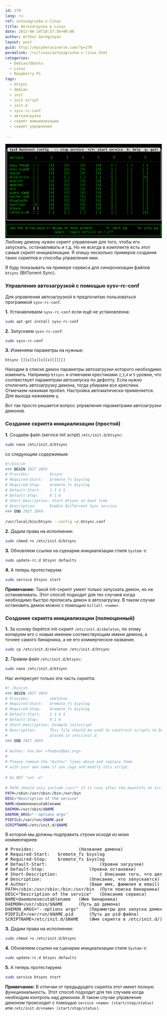 ```yaml
---
id: 279
lang: ru
ref: avtozagruzka-v-linux
title: Автозагрузка в Linux
date: 2013-06-24T18:57:56+00:00
author: Arthur Gareginyan
layout: post
guid: http://mycyberuniverse.com/?p=279
permalink: /ru/linux/avtozagruzka-v-linux.html
categories:
  - Debian/Ubuntu
  - Linux
  - Raspberry Pi
tags:
  - btsync
  - debian
  - init
  - init script
  - init.d
  - sysv-rc-conf
  - автозагрузка
  - скрипт инициализации
  - скрипт управления

---
```


![thumb](/images/sysv-rc-conf.png)
Любому демону нужен скрипт управления для того, чтобы его запускать, останавливать и т.д. Но не всегда в комплекте есть этот самый скрипт инициализации. Я опишу несколько примеров создания таких скриптов и способы управления ими.


Я буду показывать на примере сервиса для синхронизации файлов `btsync` (BitTorrent Sync).


### Управление автозагрузкой с помощью sysv-rc-conf

Для управления автозагрузкой я предпочитаю пользоваться программой `sysv-rc-conf`.

**1.** Устанавливаем `sysv-rc-conf` если ещё не установленна:

```sh
sudo apt-get install sysv-rc-conf
```

**2.** Запускаем `sysv-rc-conf`:

```sh
sudo sysv-rc-conf
```

**3.** Изменяем параметры на нужные:

```
btsync [][x][x][x][x][][][]
```

Находим в списке демон параметры автозагрузки которого необходимо изменить. Например `btsync` и отмечаем крестиками `2`,`3`,`4` и `5` уровни, что соотвествует параметрам автозапуска по дефолту. Если нужно отключить автозагрузку демона, тогда убираем все крестики. Отмечаем нажимая пробел. Настройка автоматически применяется. Для выхода нажимаем `q`.

Вот так просто решается вопрос управления параметрами автозагрузки демонов.


### Создание скрипта инициализации (простой)

**1.** Создаём файл (service init script) `/etc/init.d/btsync`:

```sh
sudo nano /etc/init.d/btsync
```

со следующим содержимым:

```sh
#!/bin/sh
### BEGIN INIT INFO
# Provides:     	btsync
# Required-Start:	$remote_fs $syslog
# Required-Stop: 	$remote_fs $syslog
# Default-Start: 	2 3 4 5
# Default-Stop:  	0 1 6
# Short-Description: Start btsync at boot time
# Description:   	Enable BitTorrent Sync service.
### END INIT INFO
 
/usr/local/bin/btsync --config ~/.btsync.conf
```

**2.** Дадим права на исполнение:

```sh
sudo chmod +x /etc/init.d/btsync
```

**3.** Обновляем ссылки на сценарии инициализации стиля `System-V`:

```sh
sudo update-rc.d btsync defaults
```

**4.** А теперь протестируем:

```sh
sudo service btsync start
```

**Примечание:** Такой init-скрипт умеет только запускать демон, но не останавливать. Этот способ подходит для тех случаев когда необходимо быстро прописать демон в автозагрузку. В таком случае остановить демон можно с помощью `killall <name>`.


### Создание скрипта инициализации (полноценный)

**1.** За основу берётся init-скрипт `/etc/init.d/skeleton`, по этому копируем его с новым именем соотвествующим имени демона, а точнее самого бинарника, а не его коммерческое название.

```sh
sudo cp /etc/init.d/skeleton /etc/init.d/btsync
```

**2.** Правим файл `/etc/init.d/btsync`:

```sh
sudo nano /etc/init.d/btsync
```

Нас интересует только эта часть скрипта:

```sh
#! /bin/sh
### BEGIN INIT INFO
# Provides:      	skeleton
# Required-Start:	$remote_fs $syslog
# Required-Stop: 	$remote_fs $syslog
# Default-Start: 	2 3 4 5
# Default-Stop:  	0 1 6
# Short-Description: Example initscript
# Description:   	This file should be used to construct scripts to be
#                	placed in /etc/init.d.
### END INIT INFO

# Author: Foo Bar <foobar@baz.org>
#
# Please remove the "Author" lines above and replace them
# with your own name if you copy and modify this script.

# Do NOT "set -e"

# PATH should only include /usr/* if it runs after the mountnfs.sh script
PATH=/sbin:/usr/sbin:/bin:/usr/bin
DESC="Description of the service"
NAME=daemonexecutablename
DAEMON=/usr/sbin/$NAME
DAEMON_ARGS="--options args"
PIDFILE=/var/run/$NAME.pid
SCRIPTNAME=/etc/init.d/$NAME
```

В которой мы должны подправить строки исходя из моих комментариев:

<pre>
# Provides:					(Название демона)
# Required-Start:	$remote_fs $syslog
# Required-Stop: 	$remote_fs $syslog
# Default-Start:					(Уровни загрузки)
# Default-Stop:					(Уровни остановки)
# Short-Description:				( Описание того, что делает скрипт)
# Description:					(Описание, что запускается)
# Author:						(Ваше имя, фамилия и email)
PATH=/sbin:/usr/sbin:/bin:/usr/bin	(Пути поиска бинарника)
DESC="Description of the service"	(Описание сервиса)
NAME=daemonexecutablename	(Имя бинарника)
DAEMON=/usr/sbin/$NAME		(Путь до демона)
DAEMON_ARGS="--options args"	(Параметры для запуска демона)
PIDFILE=/var/run/$NAME.pid		(Путь до pid-файла)
SCRIPTNAME=/etc/init.d/$NAME	(Имя скрипта в /etc/init.d/)
</pre>

**3.** Дадим права на исполнение:

```sh
sudo chmod +x /etc/init.d/btsync
```

**4.** Обновляем ссылки на сценарии инициализации стиля `System-V`:

```sh
sudo update-rc.d btsync defaults
```

**5.** А теперь протестируем:

```sh
sudo service btsync start
```

**Примечание:** В отличии от предыдущего скрипта этот имеет полную функциональность. Этот способ подходит для тех случаев когда необходим контроль над демоном. В таком случае управление демоном происходит с помощью `service <name> (start/stop/status)` или `/etc/init.d/<name> (start/stop/status)`.
